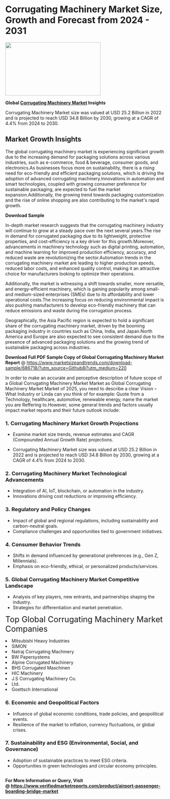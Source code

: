 <H1>Corrugating Machinery Market Size, Growth and Forecast from 2024 - 2031</H1><img class="aligncenter size-medium wp-image-584254" src="https://thirdeyenews.in/wp-content/uploads/2024/09/Global-Market-Research-300x168.jpeg" alt="" width="300" height="168" /><p><strong>Global&nbsp;<a href="https://www.marketsizeandtrends.com/download-sample/686718/?utm_source=Github8j?utm_medium=220">Corrugating Machinery Market</a> Insights</strong></p><p>Corrugating Machinery Market size was valued at USD 25.2 Billion in 2022 and is projected to reach USD 34.8 Billion by 2030, growing at a CAGR of 4.4% from 2024 to 2030.</p><p><h2>Market Growth Insights</h2> <p>The global corrugating machinery market is experiencing significant growth due to the increasing demand for packaging solutions across various industries, such as e-commerce, food & beverage, consumer goods, and electronics.As businesses focus more on sustainability, there is a rising need for eco-friendly and efficient packaging solutions, which is driving the adoption of advanced corrugating machinery.Innovations in automation and smart technologies, coupled with growing consumer preference for sustainable packaging, are expected to fuel the market expansion.Additionally, the growing trend towards packaging customization and the rise of online shopping are also contributing to the market's rapid growth.</p> <p><strong>Download Sample</strong></p> <p>In-depth market research suggests that the corrugating machinery industry will continue to grow at a steady pace over the next several years.The rise in demand for corrugated packaging due to its lightweight, protective properties, and cost-efficiency is a key driver for this growth.Moreover, advancements in machinery technology such as digital printing, automation, and machine learning for improved production efficiency, accuracy, and reduced waste are revolutionizing the sector.Automation trends in the corrugating machinery market are leading to higher production speeds, reduced labor costs, and enhanced quality control, making it an attractive choice for manufacturers looking to optimize their operations.</p> <p>Additionally, the market is witnessing a shift towards smaller, more versatile, and energy-efficient machinery, which is gaining popularity among small- and medium-sized enterprises (SMEs) due to its affordability and lower operational costs.The increasing focus on reducing environmental impact is also pushing manufacturers to develop eco-friendly machinery that can reduce emissions and waste during the corrugation process.</p> <p>Geographically, the Asia Pacific region is expected to hold a significant share of the corrugating machinery market, driven by the booming packaging industry in countries such as China, India, and Japan.North America and Europe are also expected to see consistent demand due to the presence of advanced packaging solutions and the growing trend of sustainable packaging across industries.</p> <p><span class=""><strong>Download Full PDF Sample Copy of Global Corrugating Machinery Market Report</strong> @ <a href="https://www.marketsizeandtrends.com/download-sample/686718/?utm_source=Github8j?utm_medium=220" target="_blank">https://www.marketsizeandtrends.com/download-sample/686718/?utm_source=Github8j?utm_medium=220</a></span></p><p>In order to make an accurate and perceptive description of future scope of a Global&nbsp;Corrugating Machinery Market Market as Global&nbsp;Corrugating Machinery Market Market of 2025, you need to describe a clear Vision &ndash; What Industry or Linda can you think of for example: Quote from a Technology, healthcare, automotive, renewable energy, name the market you are Reffering to.However, some general trends and factors usually impact market reports and their future outlook include:</p><h3>1.&nbsp;<strong>Corrugating Machinery Market Growth Projections</strong></h3><ul><li>Examine market size trends, revenue estimates and CAGR (Compounded Annual Growth Rate) projections.</li><li><p>Corrugating Machinery Market size was valued at USD 25.2 Billion in 2022 and is projected to reach USD 34.8 Billion by 2030, growing at a CAGR of 4.4% from 2024 to 2030.</p></li></ul><h3>2.&nbsp;<strong>Corrugating Machinery Market Technological Advancements</strong></h3><ul><li>Integration of AI, IoT, blockchain, or automation in the industry.</li><li>Innovations driving cost reductions or improving efficiency.</li></ul><h3>3.&nbsp;<strong>Regulatory and Policy Changes</strong></h3><ul><li>Impact of global and regional regulations, including sustainability and carbon-neutral goals.</li><li>Compliance challenges and opportunities tied to government initiatives.</li></ul><h3>4.&nbsp;<strong>Consumer Behavior Trends</strong></h3><ul><li>Shifts in demand influenced by generational preferences (e.g., Gen Z, Millennials).</li><li>Emphasis on eco-friendly, ethical, or personalized products/services.</li></ul><h3>5.&nbsp;<strong>Global Corrugating Machinery Market Competitive Landscape</strong></h3><ul><li>Analysis of key players, new entrants, and partnerships shaping the industry.</li><li>Strategies for differentiation and market penetration.</li></ul><p data-pm-slice="1 1 []"><span style="color: inherit; font-family: inherit; font-size: 25px;">Top Global Corrugating Machinery Market Companies</span></p><div class="" data-test-id=""><p><li>Mitsubishi Heavy Industries</li><li> SIMON</li><li> Natraj Corrugating Machinery</li><li> BW Papersystems</li><li> Alpine Corrugated Machinery</li><li> BHS Corrugated Maschinen</li><li> HIC Machinery</li><li> J.S Corrugating Machinery Co.</li><li> Ltd.</li><li> Goettsch International</li></p></div><h3>6.&nbsp;<strong>Economic and Geopolitical Factors</strong></h3><ul><li>Influence of global economic conditions, trade policies, and geopolitical events.</li><li>Resilience of the market to inflation, currency fluctuations, or global crises.</li></ul><h3>7.&nbsp;<strong>Sustainability and ESG (Environmental, Social, and Governance)</strong></h3><ul><li>Adoption of sustainable practices to meet ESG criteria.</li><li>Opportunities in green technologies and circular economy principles.</li></ul><h2><strong style="font-size: 14px;">For More Information or Query, Visit @&nbsp;</strong><a style="background-color: #ffffff; font-size: 14px;" href="https://www.marketsizeandtrends.com/report/corrugating-machinery-market/" target="_blank">https://www.verifiedmarketreports.com/product/airport-passenger-boarding-bridge-market</a></h2>